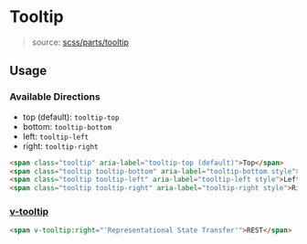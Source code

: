 # Tooltip

> source: [scss/parts/tooltip](../../src/scss/parts/_tooltip.scss)

## Usage

### Available Directions

- top (default): `tooltip-top`
- bottom: `tooltip-bottom`
- left: `tooltip-left`
- right: `tooltip-right`

```html
<span class="tooltip" aria-label="tooltip-top (default)">Top</span>
<span class="tooltip tooltip-bottom" aria-label="tooltip-bottom style">Bottom</span>
<span class="tooltip tooltip-left" aria-label="tooltip-left style">Left</span>
<span class="tooltip tooltip-right" aria-label="tooltip-right style">Right</span>
```

### [v-tooltip](../js/directives.md#tooltip)

```html
<span v-tooltip:right="'Representational State Transfer'">REST</span>
```
